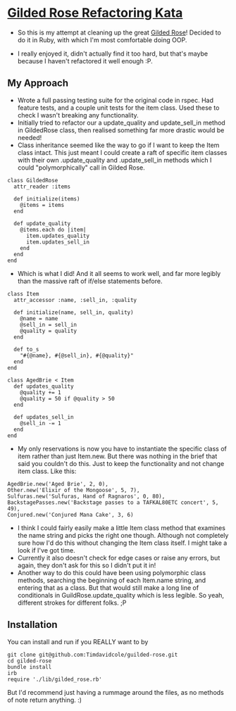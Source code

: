 # [Gilded Rose Refactoring Kata](https://github.com/emilybache/GildedRose-Refactoring-Kata)

- So this is my attempt at cleaning up the great [Gilded Rose](https://github.com/emilybache/GildedRose-Refactoring-Kata)!  Decided to do it in Ruby, with which I'm most comfortable doing OOP.

- I really enjoyed it, didn't actually find it too hard, but that's maybe because I haven't refactored it well enough :P.

## My Approach

- Wrote a full passing testing suite for the original code in rspec.  Had feature tests, and a couple unit tests for the item class. Used these to check I wasn't breaking any functionality.
- Initially tried to refactor our a update_quality and update_sell_in method in GildedRose class, then realised something far more drastic would be needed!
- Class inheritance seemed like the way to go if I want to keep the Item class intact.  This just meant I could create a raft of specific item classes with their own .update_quality and .update_sell_in methods which I could "polymorphically" call in Gilded Rose.
```
class GildedRose
  attr_reader :items

  def initialize(items)
    @items = items
  end

  def update_quality
    @items.each do |item|
      item.updates_quality
      item.updates_sell_in
    end
  end
end
```
- Which is what I did!  And it all seems to work well, and far more legibly than the massive raft of if/else statements before.
```
class Item
  attr_accessor :name, :sell_in, :quality

  def initialize(name, sell_in, quality)
    @name = name
    @sell_in = sell_in
    @quality = quality
  end

  def to_s
    "#{@name}, #{@sell_in}, #{@quality}"
  end
end

class AgedBrie < Item
  def updates_quality
    @quality += 1
    @quality = 50 if @quality > 50
  end

  def updates_sell_in
    @sell_in -= 1
  end
end
```
- My only reservations is now you have to instantiate the specific class of item rather than just Item.new.  But there was nothing in the brief that said you couldn't do this.  Just to keep the functionality and not change item class. Like this:
```
AgedBrie.new('Aged Brie', 2, 0),
Other.new('Elixir of the Mongoose', 5, 7),
Sulfuras.new('Sulfuras, Hand of Ragnaros', 0, 80),
BackstagePasses.new('Backstage passes to a TAFKAL80ETC concert', 5, 49),
Conjured.new('Conjured Mana Cake', 3, 6)
```
- I think I could fairly easily make a little Item class method that examines the name string and picks the right one though. Although not completely sure how I'd do this without changing the Item class itself. I might take a look if I've got time. 
- Currently it also doesn't check for edge cases or raise any errors, but again, they don't ask for this so I didn't put it in!
- Another way to do this could have been using polymorphic class methods, searching the beginning of each Item.name string, and entering that as a class.  But that would still make a long line of conditionals in GuildRose.update_quality which is less legible.  So yeah, different strokes for different folks.  ;P

## Installation

You can install and run if you REALLY want to by

```
git clone git@github.com:Timdavidcole/guilded-rose.git
cd gilded-rose
bundle install
irb
require './lib/gilded_rose.rb'
```
But I'd recommend just having a rummage around the files, as no methods of note return anything. :)
